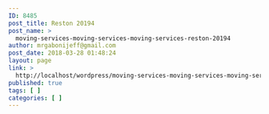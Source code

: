 ```yaml
---
ID: 8485
post_title: Reston 20194
post_name: >
  moving-services-moving-services-moving-services-reston-20194
author: mrgabonijeff@gmail.com
post_date: 2018-03-28 01:48:24
layout: page
link: >
  http://localhost/wordpress/moving-services-moving-services-moving-services-reston-20194/
published: true
tags: [ ]
categories: [ ]
---
```

